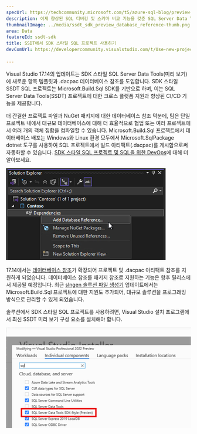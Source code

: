 ```yaml
---
specUrl: https://techcommunity.microsoft.com/t5/azure-sql-blog/preview-release-of-sdk-style-sql-projects-in-visual-studio-2022/ba-p/4240616
description: 이제 향상된 SQL 디버깅 및 스키마 비교 기능을 갖춘 SQL Server Data Tools 프로젝트에서 SDK 스타일 프로젝트 파일 형식을 사용할 수 있습니다.
thumbnailImage: ../media/ssdt_sdk_preview_database_reference-thumb.png
area: Data
featureId: ssdt-sdk
title: SSDT에서 SDK 스타일 SQL 프로젝트 사용하기
devComUrl: https://developercommunity.visualstudio.com/t/Use-new-project-file-format-for-sqlproj/480461

---
```



Visual Studio 17.14의 업데이트는 SDK 스타일 SQL Server Data Tools(미리 보기)에 새로운 항목 템플릿과 .dacpac 데이터베이스 참조를 도입합니다. SDK 스타일 SSDT SQL 프로젝트는 Microsoft.Build.Sql SDK를 기반으로 하며, 이는 SQL Server Data Tools(SSDT) 프로젝트에 대한 크로스 플랫폼 지원과 향상된 CI/CD 기능을 제공합니다.

더 간결한 프로젝트 파일과 NuGet 패키지에 대한 데이터베이스 참조 덕분에, 팀은 단일 프로젝트 내에서 대규모 데이터베이스에 대해 더 효율적으로 협업 또는 여러 프로젝트에서 여러 개의 객체 집합을 컴파일할 수 있습니다. Microsoft.Build.Sql 프로젝트에서 데이터베이스 배포는 Windows와 Linux 환경 모두에서 Microsoft.SqlPackage dotnet 도구를 사용하여 SQL 프로젝트에서 빌드 아티팩트(.dacpac)를 게시함으로써 자동화할 수 있습니다. [SDK 스타일 SQL 프로젝트 및 SQL을 위한 DevOps](https://aka.ms/sqlprojects)에 대해 더 알아보세요.

![SDK 스타일 SQL Server Data Tools에서 데이터베이스 참조 추가](../media/ssdt_sdk_preview_database_reference.png)

17.14에서는 [데이터베이스 참조](https://learn.microsoft.com/sql/tools/sql-database-projects/concepts/database-references?pivots=sq1-visual-studio-sdk)가 확장되어 프로젝트 및 .dacpac 아티팩트 참조를 지원하게 되었습니다. 데이터베이스 참조를 패키지 참조로 지원하는 기능은 향후 릴리스에서 제공될 예정입니다. 최근 [slngen 솔루션 파일 생성기](https://github.com/microsoft/slngen) 업데이트에서는 Microsoft.Build.Sql 프로젝트에 대한 지원도 추가되어, 대규모 솔루션을 프로그래밍 방식으로 관리할 수 있게 되었습니다.

솔루션에서 SDK 스타일 SQL 프로젝트를 사용하려면, Visual Studio 설치 프로그램에서 최신 SSDT 미리 보기 구성 요소를 설치해야 합니다.

![설치 관리자 SSDT 기능 미리 보기 사용](../media/ssdt_preview_installer.png)
